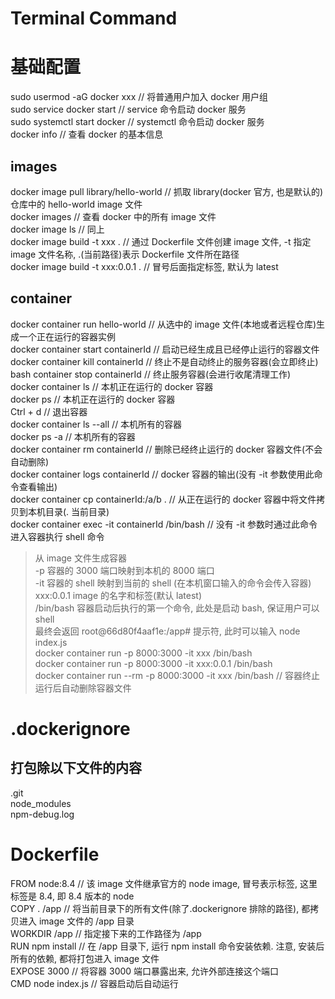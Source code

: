 # Terminal Command

# 基础配置

sudo usermod -aG docker xxx // 将普通用户加入 docker 用户组  
sudo service docker start // service 命令启动 docker 服务  
sudo systemctl start docker // systemctl 命令启动 docker 服务  
docker info // 查看 docker 的基本信息

## images

docker image pull library/hello-world // 抓取 library(docker 官方, 也是默认的) 仓库中的 hello-world image 文件  
docker images // 查看 docker 中的所有 image 文件  
docker image ls // 同上  
docker image build -t xxx . // 通过 Dockerfile 文件创建 image 文件, -t 指定 image 文件名称, .(当前路径)表示 Dockerfile 文件所在路径  
docker image build -t xxx:0.0.1 . // 冒号后面指定标签, 默认为 latest

## container

docker container run hello-world // 从选中的 image 文件(本地或者远程仓库)生成一个正在运行的容器实例  
docker container start containerId // 启动已经生成且已经停止运行的容器文件  
docker container kill containerId // 终止不是自动终止的服务容器(会立即终止)  
bash container stop containerId // 终止服务容器(会进行收尾清理工作)  
docker container ls // 本机正在运行的 docker 容器  
docker ps // 本机正在运行的 docker 容器  
Ctrl + d // 退出容器  
docker container ls --all // 本机所有的容器  
docker ps -a // 本机所有的容器  
docker container rm containerId // 删除已经终止运行的 docker 容器文件(不会自动删除)  
docker container logs containerId // docker 容器的输出(没有 -it 参数使用此命令查看输出)  
docker container cp containerId:/a/b . // 从正在运行的 docker 容器中将文件拷贝到本机目录(. 当前目录)  
docker container exec -it containerId /bin/bash // 没有 -it 参数时通过此命令进入容器执行 shell 命令

> 从 image 文件生成容器  
> -p 容器的 3000 端口映射到本机的 8000 端口  
> -it 容器的 shell 映射到当前的 shell (在本机窗口输入的命令会传入容器)  
> xxx:0.0.1 image 的名字和标签(默认 latest)  
> /bin/bash 容器启动后执行的第一个命令, 此处是启动 bash, 保证用户可以 shell  
> 最终会返回 root@66d80f4aaf1e:/app# 提示符, 此时可以输入 node index.js  
> docker container run -p 8000:3000 -it xxx /bin/bash  
> docker container run -p 8000:3000 -it xxx:0.0.1 /bin/bash  
> docker container run --rm -p 8000:3000 -it xxx /bin/bash // 容器终止运行后自动删除容器文件

# .dockerignore

## 打包除以下文件的内容

.git  
node_modules  
npm-debug.log

# Dockerfile

FROM node:8.4 // 该 image 文件继承官方的 node image, 冒号表示标签, 这里标签是 8.4, 即 8.4 版本的 node  
COPY . /app // 将当前目录下的所有文件(除了.dockerignore 排除的路径), 都拷贝进入 image 文件的 /app 目录  
WORKDIR /app // 指定接下来的工作路径为 /app  
RUN npm install // 在 /app 目录下, 运行 npm install 命令安装依赖. 注意, 安装后所有的依赖, 都将打包进入 image 文件  
EXPOSE 3000 // 将容器 3000 端口暴露出来, 允许外部连接这个端口  
CMD node index.js // 容器启动后自动运行
